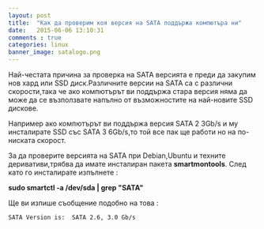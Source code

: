 ```yaml
---
layout: post
title:  "Как да проверим коя версия на SATA поддържа компютъра ни"
date:   2015-06-06 13:10:31
comments : true
categories: linux
banner_image: satalogo.png
---
```



Най-честата причина за проверка на SATA версията е преди да закупим нов хард или SSD диск.Различните версии на SATA са с различни скорости,така че ако компютърът ви поддържа стара версия няма да може да се възползвате напълно от  възможностите на най-новите SSD дискове.

Например ако компютърът ви поддържа версия SATA 2 3Gb/s и му инсталирате SSD със SATA 3 6Gb/s,то той все пак ще работи но на по-ниската скорост.

За да проверите версията на SATA при Debian,Ubuntu и техните деривативи,трябва да имате инсталиран пакета **smartmontools**.
След като го инсталирате изпълнете : 

**sudo smartctl -a /dev/sda &#124; grep "SATA"** 


Ще ви изпише съобщение подобно на това :

`SATA Version is:  SATA 2.6, 3.0 Gb/s`


